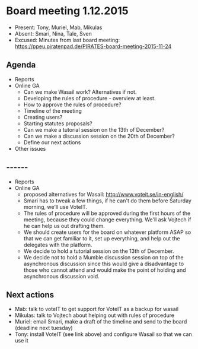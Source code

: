 # Board meeting 1.12.2015

* Present: Tony, Muriel, Mab, Mikulas
* Absent: Smari, Nina, Tale, Sven
* Excused: 
Minutes from last board meeting:   https://ppeu.piratenpad.de/PIRATES-board-meeting-2015-11-24

## Agenda
  - Reports
  - Online GA
    - Can we make Wasail work? Alternatives if not.
    - Developing the rules of procedure - overview at least.
    - How to approve the rules of procedure? 
    - Timeline of the meeting
    - Creating users?
    - Starting statutes proposals?
    - Can we make a tutorial session on the 13th of December?
    - Can we make a discussion session on the 20th of December?
    - Define our next actions
  - Other issues

## ------
- Reports
- Online GA
  - proposed alternatives for Wasail: http://www.voteit.se/in-english/
  - Smari has to tweak a few things, if he can't do them before Saturday morning, we'll use VoteIT.
  - The rules of procedure will be approved during the first hours of the meeting, because they could change everything. We'll ask Vojtech if he can help us out drafting them.
  - We should create users for the board on whatever platform ASAP so that we can get familiar to it, set up everything, and help out the delegates with the platform.
  - We decide to hold a tutorial session on the 13th of December.
  - We decide not to hold a Mumble discussion session on top of the asynchronous discussion since this would give a disadvantage to those who cannot attend and would make the point of holding and asynchronous discussion void.

## Next actions
- Mab: talk to voteIT to get support for VoteIT as a backup for wasail
- Mikulas: talk to Vojtech about helping out with rules of procedure
- Muriel: email Smari, make a draft of the timeline and send to the board (deadline next tuesday)
- Tony: install VoteIT (see link above) and configure Wasail so that we can use it
